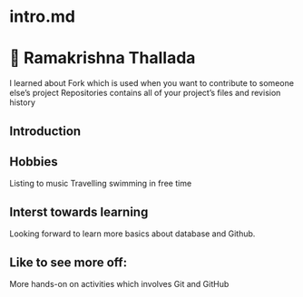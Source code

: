 # intro.md

# :wave: Ramakrishna Thallada 

 I learned about Fork which is used when you want to contribute to someone else’s project
Repositories contains all of your project’s files and revision history

## Introduction 

## Hobbies
Listing to music 
Travelling 
swimming in free time

## Interst towards learning
Looking forward to learn more basics about database and Github.

## Like to see more off:
More hands-on on activities which involves Git and GitHub
